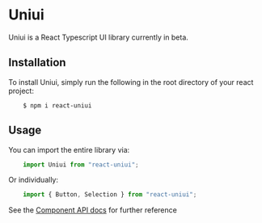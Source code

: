 # Uniui

Uniui is a React Typescript UI library currently in beta.

## Installation

To install Uniui, simply run the following in the root directory of your react project:

```
    $ npm i react-uniui
```

## Usage

You can import the entire library via:

```ts
    import Uniui from "react-uniui";
```


Or individually:

```ts
    import { Button, Selection } from "react-uniui";
```

See the [Component API docs](http://uniui.moynihan.io/components/button) for further reference
